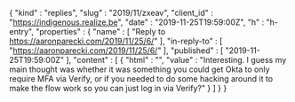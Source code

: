 {
  "kind" : "replies",
  "slug" : "2019/11/zxeav",
  "client_id" : "https://indigenous.realize.be",
  "date" : "2019-11-25T19:59:00Z",
  "h" : "h-entry",
  "properties" : {
    "name" : [ "Reply to https://aaronparecki.com/2019/11/25/6/" ],
    "in-reply-to" : [ "https://aaronparecki.com/2019/11/25/6/" ],
    "published" : [ "2019-11-25T19:59:00Z" ],
    "content" : [ {
      "html" : "",
      "value" : "Interesting. I guess my main thought was whether it was something you could get Okta to only require MFA via Verify, or if you needed to do some hacking around it to make the flow work so you can just log in via Verify?"
    } ]
  }
}
